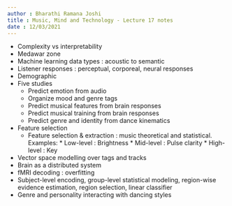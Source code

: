 ```yaml
---
author : Bharathi Ramana Joshi
title : Music, Mind and Technology - Lecture 17 notes
date : 12/03/2021
---
```


- Complexity vs interpretability
- Medawar zone
- Machine learning data types : acoustic to semantic
- Listener responses : perceptual, corporeal, neural responses
- Demographic
- Five studies
    + Predict emotion from audio
    + Organize mood and genre tags
    + Predict musical features from brain responses
    + Predict musical training from brain responses
    + Predict genre and identity from dance kinematics
- Feature selection
    + Feature selection \& extraction : music theoretical and statistical.
        Examples:
            * Low-level : Brightness
            * Mid-level : Pulse clarity
            * High-level : Key
- Vector space modelling over tags and tracks
- Brain as a distributed system
- fMRI decoding : overfitting
- Subject-level encoding, group-level statistical modeling, region-wise evidence
    estimation, region selection, linear classifier
- Genre and personality interacting with dancing styles
